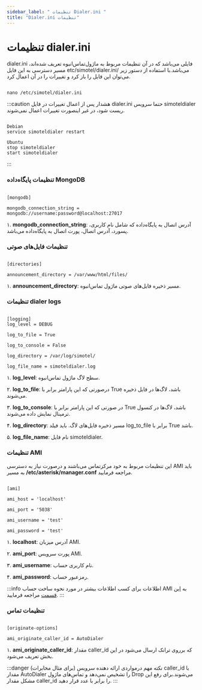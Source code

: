 ```yaml
---
sidebar_label: " تنظیمات Dialer.ini "
title: "Dialer.ini تنظیمات"
---
```



# تنظیمات dialer.ini 

dialer.ini فایلی می‌باشد که در آن تنظیمات مربوط به ماژول‌تماس‌انبوه تعریف شده‌اند، مسیر دسترسی به این فایل etc/simotel/dialer.ini/ می‌باشد.با استفاده از دستور زیر می‌توان این فایل را باز کرد و تغییرات را در آن اعمال کرد.

```shell

nano /etc/simotel/dialer.ini
```

:::caution هشدار
پس از اعمال تغییرات در فایل dialer.ini حتما سرویس simoteldialer ریست شود، در غیر اینصورت تغییرات اعمال نمی‌شوند.

```shell

Debian
service simoteldialer restart

Ubuntu
stop simoteldialer
start simoteldialer
```
:::


### تنظیمات پایگاه‌داده MongoDB 
```shell

[mongodb]

mongodb_connection_string = mongodb://username:password@localhost:27017

```
۱. **mongodb_connection_string**: آدرس اتصال به پایگاه‌داده که شامل نام کاربری، پسورد، آدرس اتصال، پورت اتصال به پایگاه‌داده می‌باشد.


### تنظیمات فایل‌های صوتی
```shell

[directories]

announcement_directory = /var/www/html/files/	

```
۱. **announcement_directory**: مسیر ذخیره فایل‌های صوتی ماژول تماس‌انبوه.


### تنظیمات dialer logs
```shell

[logging]
log_level = DEBUG

log_to_file = True	

log_to_console = False		

log_directory = /var/log/simotel/

log_file_name = simoteldialer.log	

```
۱. **log_level**: سطح لاگ ماژول تماس‌انبوه.

۲. **log_to_file**: درصورتی که این پارامتر برابر با True باشد، لاگ‌ها در فایل ذخیره می‌شوند.

۳. **log_to_console**: در صورتی که این پارامتر برابر با True باشد، لاگ‌ها در کنسول ترمینال نمایش داده می‌شوند.

۴. **log_directory**: مسیر ذخیره فایل‌های لاگ. باید فیلد log_to_file برابر با True باشد.

۵. **log_file_name**: نام فایل simoteldialer.



### تنظیمات AMI

این تنظیمات مربوط به خود مر‌کزتماس می‌باشند و درصورت نیاز به دسترسی AMI باید به مسیر **/etc/asterisk/manager.conf** مراجعه فرمایید.

```shell

[ami]

ami_host = 'localhost'

ami_port = '5038'

ami_username = 'test'

ami_password = 'test'

```

۱. **localhost**: آدرس میزبان AMI.

۲. **ami_port**: پورت سرویس AMI.

۳. **ami_username**: نام کاربری حساب.

۴. **ami_password**: رمز‌عبور حساب.

:::info اطلاعات
برای کسب اطلاعات بیشتر در مورد نحوه ساخت حساب AMI به [این قسمت](/pbx/advance-settings/create_ami_user/) مراجعه فرمایید.
:::

### تنظیمات تماس

```shell

[originate-options]

ami_originate_caller_id = AutoDialer

```

۱. **ami_originate_caller_id**: مقدار caller_id که برروی ترانک ارسال می‌شود در این بخش تعریف می‌شود.



:::danger نکته مهم
درمواردی ارائه دهنده سرویس (برای مثال مخابرات) caller_id با مقدار AutoDialer را تشخیص نمی‌دهد و تماس‌های ماژول Drop می‌شوند.برای رفع این مشکل مقدار caller_id را برابر با عدد قرار دهید.
:::